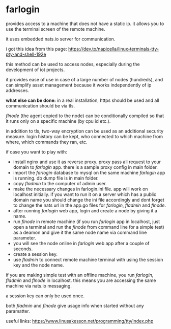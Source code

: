 # farlogin

provides access to a machine that does not have a static ip. it allows you to use the terminal screen of the remote machine.

it uses embedded nats.io server for communication.

i got this idea from this page: https://dev.to/napicella/linux-terminals-tty-pty-and-shell-192e

this method can be used to access nodes, especially during the development of iot projects.

it provides ease of use in case of a large number of nodes (hundreds), and can simplify asset management because it works independently of ip addresses.

**what else can be done:**
in a real installation, https should be used and all communication should be via tls.

*flnode* (the agent copied to the node) can be conditionally compiled so that it runs only on a specific machine (by cpu id etc.).

in addition to tls, two-way encryption can be used as an additional security measure. login history can be kept, who connected to which machine from where, which commands they ran, etc.

if case you want to play with:

* install nginx and use it as reverse proxy. proxy pass all request to your domain to *farlogin* app. there is a sample proxy config in main folder.
* import the *farlogin* database to mysql on the same machine *farlogin* app is running. db dump file is in main folder.
* copy *fladmin* to the computer of admin user.
* make the necessary changes in farlogin.ini file. app will work on localhost initially. if you want to run it on a server which has a public domain name you should change the ini file accordingly and dont forget to change the nats url in the app.go files for *farlogin*, *fladmin* and *flnode*.
* after running *farlogin* web app, login and create a node by giving it a name.
* run *flnode* in remote machine (if you run *farlogin* app in localhost, just open a terminal and run the *flnode* from command line for a simple test) as a deamon and give it the same node name via command line parameter.
* you will see the node online in *farlogin* web app after a couple of seconds.
* create a session key.
* use *fladmin* to connect remote machine terminal with using the session key and the node name.

if you are making simple test with an offline machine, you run *farlogin*, *fladmin* and *flnode* in localhost. this means you are accessing the same machine via nats.io messaging.

a session key can only be used once.

both *fladmin* and *flnode* give usage info when started without any paramatter.

useful links:
https://www.linusakesson.net/programming/tty/index.php
